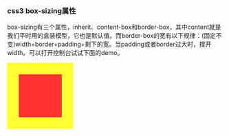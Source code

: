 ### css3 box-sizing属性
box-sizing有三个属性，inherit、content-box和border-box，其中content就是我们平时用的盒装模型，它也是默认值。而border-box的宽有以下规律：(固定不变)width=border+padding+剩下的宽。当padding或者border过大时，撑开width。可以打开控制台试试下面的demo。
<div class="border-box"></div>
<style>
    .border-box {
        width: 100px;
        height: 100px;
        padding: 0px;
        border: 27px solid #ff3;
        background: #f33;
}
</style>